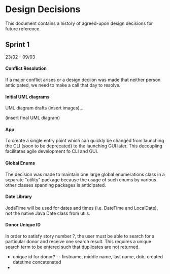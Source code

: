 # Design Decisions

This document contains a history of agreed-upon design decisions for future reference.

## Sprint 1
23/02 - 09/03

#### Conflict Resolution
If a major conflict arises or a design deciion was made that neither person anticipated, we need to make a call that day to resolve. 

#### Initial UML diagrams
UML diagram drafts (insert images)... 

(insert final UML diagram)

#### App
To create a single entry point which can quickly be changed from launching the CLI (soon to be deprecated) to the launching GUI later. This decoupling facilitates agile development fo CLI and GUI.

#### Global Enums
The decision was made to maintain one large global enumerations class in a separate "utility" package because the usage of such enums by various other classes spanning packages is anticipated.

#### Date Library
JodaTime will be used for dates and times (i.e. DateTime and LocalDate), not the native Java Date class from utils.

#### Donor Unique ID
In order to satisfy story number ?, the user must be able to search for a particular donor and receive one search result. 
This requires a unique search term to be entered such that duplicates are not returned. 

* unique id for donor? -- firstname, middle name, last name, dob, created datetime concatenated
* 

